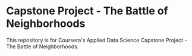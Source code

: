 # Capstone Project - The Battle of Neighborhoods
This repository is for Coursera's Applied Data Science Capstone Project - The Battle of Neighborhoods.
